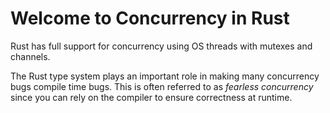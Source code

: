 # Welcome to Concurrency in Rust

Rust has full support for concurrency using OS threads with mutexes and
channels.

The Rust type system plays an important role in making many concurrency bugs
compile time bugs. This is often referred to as _fearless concurrency_ since you
can rely on the compiler to ensure correctness at runtime.
